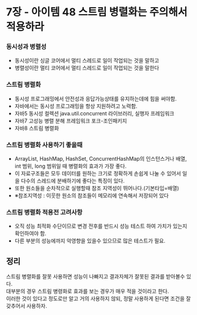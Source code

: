 # 7장 - 아이템 48 스트림 병렬화는 주의해서 적용하라

### 동시성과 병렬성
- 동시성이란 싱글 코어에서 멀티 스레드로 일이 작업되는 것을 말하고
- 병렬성이란 멀티 코어에서 멀티 스레드로 일이 작업되는 것을 말한다


### 스트림 병렬화
- 동시성 프로그래밍에서 안전성과 응답가능상태를 유지하는데에 힘을 써야함.
- 자바에서는 동시성 프로그래밍을 항상 지원하려고 노력함.
- 자바5 동시성 컬렉션 java.util.concurrent 라이브러리, 실행자 프레임워크
- 자바7 고성능 병렬 분해 프레임워크 포크-조인패키지
- 자바8 스트림 병렬화


### 스트림 병렬화 사용하기 좋을때
- ArrayList, HashMap, HashSet, ConcurrentHashMap의 인스턴스거나 배열, int 범위, long 범위일 때 병렬화의 효과가 가장 좋다.
- 이 자료구조들은 모두 데이터를 원하는 크기로 정확하게 손쉽게 나눌 수 있어서 일을 다수의 스레드에 분배하기에 좋다는 특징이 있다.
- 또한 원소들을 순차적으로 실행할때 참조 지역성이 뛰어나다.(기본타입=배열)
- ※참조지역성 : 이웃한 원소의 참조들이 메모리에 연속해서 저장되어 있다


### 스트림 병렬화 적용전 고려사항
- 오직 성능 최적화 수단이므로 변경 전후를 반드시 성능 테스트 하여 가치가 있는지 확인하여야 함.
- 다른 부분의 성능에까지 악영향을 있을수 있으므로 많은 테스트가 필요.


## 정리
스트림 병렬화를 잘못 사용하면 성능이 나빠지고 결과자체가 잘못된 결과를 받아볼수 있다.   
대부분의 경우 스트림 병령화로 효과를 보는 경우가 매우 적을 것이라고 한다.   
이러한 것이 있다고 정도로만 알고 거의 사용하지 않되, 정말 사용하게 된다면 조건을 잘 갖추어서 사용하자.   